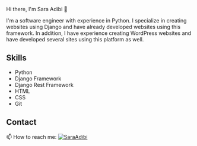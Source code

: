 Hi there, I'm Sara Adibi 👋
<!--
**saraAdibi/saraAdibi** is a ✨ _special_ ✨ repository because its `README.md` (this file) appears on your GitHub profile.

Here are some ideas to get you started:

- 🔭 I’m currently working on ...
- 🌱 I’m currently learning ...
- 👯 I’m looking to collaborate on ...
- 🤔 I’m looking for help with ...
- 💬 Ask me about ...
- 📫 How to reach me: ...
- 😄 Pronouns: ...
- ⚡ Fun fact: ...
-->
I'm a software engineer with experience in Python. I specialize in creating websites using Django and have already developed websites using this framework. In addition, I have experience creating WordPress websites and have developed several sites using this platform as well.

## Skills

- Python
- Django Framework
- Django Rest Framework
- HTML
- CSS
- Git


## Contact
📫 How to reach me:  [![SaraAdibi](https://img.shields.io/badge/LinkedIn-Connect-blue?style=flat-square&logo=linkedin)](https://www.linkedin.com/in/saraAdibi/)

